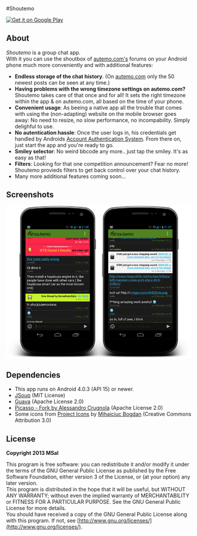 #Shoutemo

[![Get it on Google Play](https://developer.android.com/images/brand/en_generic_rgb_wo_60.png)](https://play.google.com/store/apps/details?id=de.msal.shoutemo)

## About

_Shoutemo_ is a group chat app.  
With it you can use the shoutbox of [autemo.com's](http://autemo.com/forums/) forums on your Android phone much more conveniently and with additional features:

* **Endless storage of the chat history**. (On [autemo.com](http://autemo.com/forums/) only the 50 newest posts can be seen at any time.)
* **Having problems with the wrong timezone settings on autemo.com?** Shoutemo takes care of that once and for all! It sets the right timezone within the app & on autemo.com, all based on the time of your phone. 
* **Convenient usage**: As beeing a native app all the trouble that comes with using the (non-adapting) website on the mobile browser goes away: No need to resize, no slow performance, no incompability. Simply delighful to use.
* **No autentication hassle**: Once the user logs in, his credentials get handled by Androids [Account Authentication System](http://developer.android.com/reference/android/accounts/AbstractAccountAuthenticator.html). From there on, just start the app and you're ready to go.
* **Smiley selector**: No weird bbcode any more.. just tap the smiley. It's as easy as that!
* **Filters**: Looking for that one competition announcement? Fear no more! Shoutemo provieds filters to get back control over your chat history. 
* Many more additional features coming soon...


## Screenshots

![Application screenshot](screenshot01.png)

## Dependencies

* This app runs on Android 4.0.3 (API 15) or newer.
* [JSoup](http://jsoup.org/) (MIT License)
* [Guava](http://code.google.com/p/guava-libraries/) (Apache License 2.0)
* [Picasso - Fork by Alessandro Crugnola](https://github.com/sephiroth74/picasso) (Apache License 2.0)
* Some icons from [Project Icons](http://fav.me/d2ksp9k) by [Mihaiciuc Bogdan](http://bogo-d.deviantart.com) (Creative Commons Attribution 3.0)

## License

**Copyright 2013 MSal**

This program is free software: you can redistribute it and/or modify it under the terms of the GNU General Public License as published by the Free Software Foundation, either version 3 of the License, or (at your option) any later version.  
This program is distributed in the hope that it will be useful, but WITHOUT ANY WARRANTY;
without even the implied warranty of MERCHANTABILITY or FITNESS FOR A PARTICULAR PURPOSE.
See the GNU General Public License for more details.  
You should have received a copy of the GNU General Public License along with this program. If not, see [http://www.gnu.org/licenses/](http://www.gnu.org/licenses/).
